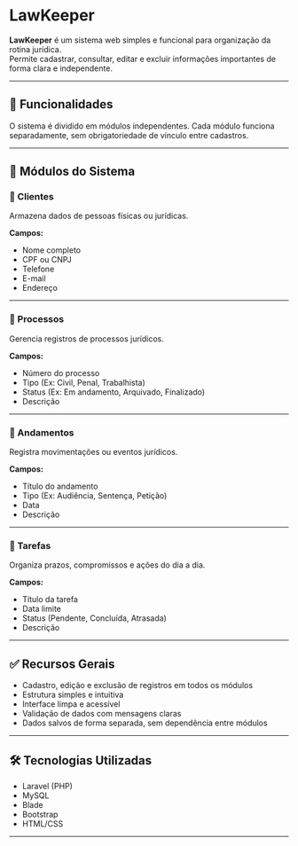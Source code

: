 # LawKeeper

**LawKeeper** é um sistema web simples e funcional para organização da rotina jurídica.  
Permite cadastrar, consultar, editar e excluir informações importantes de forma clara e independente.

---

## 🔧 Funcionalidades

O sistema é dividido em módulos independentes. Cada módulo funciona separadamente, sem obrigatoriedade de vínculo entre cadastros.

---

## 📂 Módulos do Sistema

### 👤 Clientes

Armazena dados de pessoas físicas ou jurídicas.

**Campos:**
- Nome completo  
- CPF ou CNPJ  
- Telefone  
- E-mail  
- Endereço  

---

### 📁 Processos

Gerencia registros de processos jurídicos.

**Campos:**
- Número do processo  
- Tipo (Ex: Civil, Penal, Trabalhista)  
- Status (Ex: Em andamento, Arquivado, Finalizado)  
- Descrição  

---

### 📝 Andamentos

Registra movimentações ou eventos jurídicos.

**Campos:**
- Título do andamento  
- Tipo (Ex: Audiência, Sentença, Petição)  
- Data  
- Descrição  

---

### 📌 Tarefas

Organiza prazos, compromissos e ações do dia a dia.

**Campos:**
- Título da tarefa  
- Data limite  
- Status (Pendente, Concluída, Atrasada)  
- Descrição  

---

## ✅ Recursos Gerais

- Cadastro, edição e exclusão de registros em todos os módulos  
- Estrutura simples e intuitiva  
- Interface limpa e acessível  
- Validação de dados com mensagens claras  
- Dados salvos de forma separada, sem dependência entre módulos  

---

## 🛠️ Tecnologias Utilizadas

- Laravel (PHP)  
- MySQL  
- Blade  
- Bootstrap  
- HTML/CSS  

---

